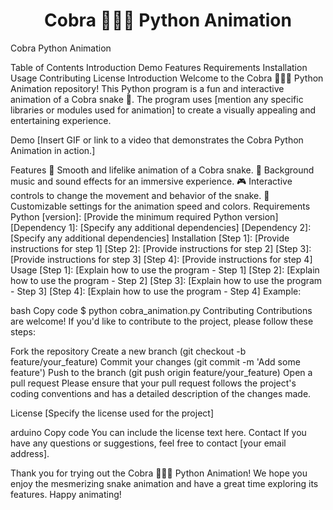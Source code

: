 <h1 align="center">Cobra 🐍🐍🐍 Python Animation</h1>
Cobra Python Animation

Table of Contents
Introduction
Demo
Features
Requirements
Installation
Usage
Contributing
License
Introduction
Welcome to the Cobra 🐍🐍🐍 Python Animation repository! This Python program is a fun and interactive animation of a Cobra snake 🐍. The program uses [mention any specific libraries or modules used for animation] to create a visually appealing and entertaining experience.

Demo
[Insert GIF or link to a video that demonstrates the Cobra Python Animation in action.]

Features
🐍 Smooth and lifelike animation of a Cobra snake.
🎵 Background music and sound effects for an immersive experience.
🎮 Interactive controls to change the movement and behavior of the snake.
🌟 Customizable settings for the animation speed and colors.
Requirements
Python [version]: [Provide the minimum required Python version]
[Dependency 1]: [Specify any additional dependencies]
[Dependency 2]: [Specify any additional dependencies]
Installation
[Step 1]: [Provide instructions for step 1]
[Step 2]: [Provide instructions for step 2]
[Step 3]: [Provide instructions for step 3]
[Step 4]: [Provide instructions for step 4]
Usage
[Step 1]: [Explain how to use the program - Step 1]
[Step 2]: [Explain how to use the program - Step 2]
[Step 3]: [Explain how to use the program - Step 3]
[Step 4]: [Explain how to use the program - Step 4]
Example:

bash
Copy code
$ python cobra_animation.py
Contributing
Contributions are welcome! If you'd like to contribute to the project, please follow these steps:

Fork the repository
Create a new branch (git checkout -b feature/your_feature)
Commit your changes (git commit -m 'Add some feature')
Push to the branch (git push origin feature/your_feature)
Open a pull request
Please ensure that your pull request follows the project's coding conventions and has a detailed description of the changes made.

License
[Specify the license used for the project]

arduino
Copy code
You can include the license text here.
Contact
If you have any questions or suggestions, feel free to contact [your email address].

Thank you for trying out the Cobra 🐍🐍🐍 Python Animation! We hope you enjoy the mesmerizing snake animation and have a great time exploring its features. Happy animating!





